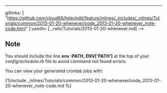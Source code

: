 ---
gitlinks: [ "https://github.com/cloud66/help/edit/feature/inlines/_includes/_inlines/Tutorials/common/2013-01-20-whenever/code_2013-01-20-whenever_note-code.html" ]
 usedin: [ _rails/Tutorials/2013-01-20-whenever.md] -->


## Note

You should include the line **env :PATH, ENV['PATH']** at the top of your _config/schedule.rb_ file to avoid command not found errors.

 


You can view your generated crontab jobs with:



{%include _inlines/Tutorials/common/2013-01-20-whenever/code_2013-01-20-whenever_note-code.md %}



